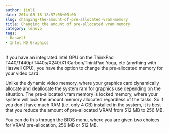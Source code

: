 ```yaml
---
author: jinli
date: 2014-08-18 18:57:08+00:00
slug: changing-the-amount-of-pre-allocated-vram-memory
title: Changing the amount of pre-allocated vram memory
category: lenovo
tags:
- Haswell
- Intel HD Graphics
---
```

If you have an integrated Intel GPU on the ThinkPad T440/T440p/T440s/X240/X1 Carbon/ThinkPad Yoga, etc (anything with Haswell CPU), you have the option to change the pre-allocated memory for your video card.

Unlike the dynamic video memory, where your graphics card dynamically allocate and deallocate the system ram for graphics use depending on the situation. The pre-allocated vram memory is locked memory, where your system will lock the amount memory allocated regardless of the tasks. So if you don't have much RAM (i.e. only 4 GB) installed in the system, it is best that you reduce the amount of pre-allocated VRAM from 512 MB to 256 MB.

You can do this through the BIOS menu, where you are given two choices for VRAM pre-allocation, 256 MB or 512 MB.




